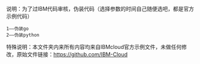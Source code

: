 说明：为了过IBM代码审核，伪装代码（选择参数的时间自己随便选吧，都是官方示例代码）

~~~
1——伪装go
2——伪装python
~~~

特殊说明：本文件夹内来所有内容均来自IBMcloud官方示例文件，未做任何修改，原始文件链接：https://github.com/IBM-Cloud





